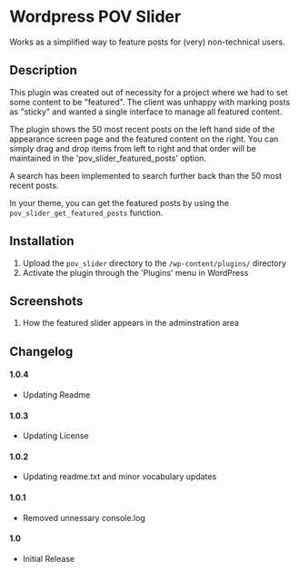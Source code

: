 Wordpress POV Slider
==========

Works as a simplified way to feature posts for (very) non-technical users.

Description
----------

This plugin was created out of necessity for a project where we had to set some content to be "featured". The client was unhappy with marking posts as "sticky" and wanted a single interface to manage all featured content.

The plugin shows the 50 most recent posts on the left hand side of the appearance screen page and the featured content on the right. You can simply drag and drop items from left to right and that order will be maintained in the 'pov_slider_featured_posts' option.

A search has been implemented to search further back than the 50 most recent posts.

In your theme, you can get the featured posts by using the `pov_slider_get_featured_posts` function.

Installation
----------

1. Upload the `pov_slider` directory to the `/wp-content/plugins/` directory
2. Activate the plugin through the 'Plugins' menu in WordPress

Screenshots
----------

1. How the featured slider appears in the adminstration area

Changelog
----------

#### 1.0.4
* Updating Readme

#### 1.0.3
* Updating License

#### 1.0.2
* Updating readme.txt and minor vocabulary updates

#### 1.0.1
* Removed unnessary console.log

#### 1.0
* Initial Release